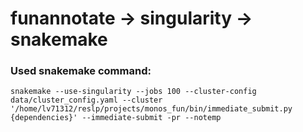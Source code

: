 # funannotate -> singularity -> snakemake

### Used snakemake command:
```
snakemake --use-singularity --jobs 100 --cluster-config data/cluster_config.yaml --cluster '/home/lv71312/reslp/projects/monos_fun/bin/immediate_submit.py {dependencies}' --immediate-submit -pr --notemp
```

